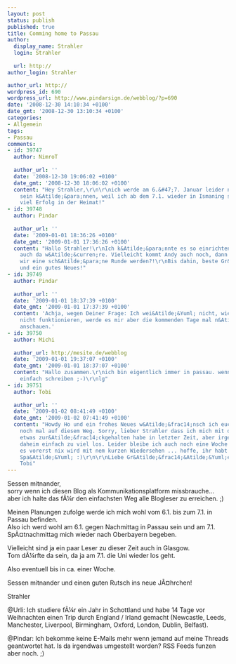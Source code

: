 ```yaml
---
layout: post
status: publish
published: true
title: Comming home to Passau
author:
  display_name: Strahler
  login: Strahler
  
  url: http://
author_login: Strahler

author_url: http://
wordpress_id: 690
wordpress_url: http://www.pindarsign.de/webblog/?p=690
date: '2008-12-30 14:10:34 +0100'
date_gmt: '2008-12-30 13:10:34 +0100'
categories:
- Allgemein
tags:
- Passau
comments:
- id: 39747
  author: NimroT
  
  author_url: ''
  date: '2008-12-30 19:06:02 +0100'
  date_gmt: '2008-12-30 18:06:02 +0100'
  content: "Hey Strahler,\r\n\r\nich werde am 6.&#47;7. Januar leider nicht in Passau
    sein k&Atilde;&para;nnen, weil ich ab dem 7.1. wieder in Ismaning sein werde.\r\n\r\nTrotzdem
    viel Erfolg in der Heimat!"
- id: 39748
  author: Pindar
  
  author_url: ''
  date: '2009-01-01 18:36:26 +0100'
  date_gmt: '2009-01-01 17:36:26 +0100'
  content: "Hallo Strahler!\r\nIch k&Atilde;&para;nnte es so einrichten, dass ich
    auch da w&Atilde;&curren;re. Vielleicht kommt Andy auch noch, dann k&Atilde;&para;nnten
    wir eine sch&Atilde;&para;ne Runde werden?!\r\nBis dahin, beste Gr&Atilde;&frac14;&Atilde;&Yuml;e
    und ein gutes Neues!"
- id: 39749
  author: Pindar
  
  author_url: ''
  date: '2009-01-01 18:37:39 +0100'
  date_gmt: '2009-01-01 17:37:39 +0100'
  content: 'Achja, wegen Deiner Frage: Ich wei&Atilde;&Yuml; nicht, wieso die E-Mails
    nicht funktionieren, werde es mir aber die kommenden Tage mal n&Atilde;&curren;her
    anschauen.'
- id: 39750
  author: Michi
  
  author_url: http://mesite.de/webblog
  date: '2009-01-01 19:37:07 +0100'
  date_gmt: '2009-01-01 18:37:07 +0100'
  content: "Hallo zusammen.\r\nich bin eigentlich immer in passau. wenn was zusammengeht
    einfach schreiben ;-)\r\nlg"
- id: 39751
  author: Tobi
  
  author_url: ''
  date: '2009-01-02 08:41:49 +0100'
  date_gmt: '2009-01-02 07:41:49 +0100'
  content: "Howdy Ho und ein frohes Neues w&Atilde;&frac14;nsch ich euch allen auch
    noch mal auf diesem Weg. Sorry, lieber Strahler dass ich mich mit den Kommentaren
    etwas zur&Atilde;&frac14;ckgehalten habe in letzter Zeit, aber irgendwie war hier
    daheim einfach zu viel los. Leider bleibe ich auch noch eine Woche hier, so dass
    es vorerst nix wird mit nem kurzen Wiedersehen ... hoffe, ihr habt trotzdem ordentlich
    Spa&Atilde;&Yuml; :)\r\n\r\nLiebe Gr&Atilde;&frac14;&Atilde;&Yuml;e \"von dr&Atilde;&frac14;ben\",
    Tobi"
---
```

<p>Sessen mitnander,<br />
sorry wenn ich diesen Blog als Kommunikationsplatform missbrauche... aber ich halte das f&Atilde;&frac14;r den einfachsten Weg alle Blogleser zu erreichen. ;)</p>
<p>Meinen Planungen zufolge werde ich mich wohl vom 6.1. bis zum 7.1. in Passau befinden.<br />
Also ich werd wohl am 6.1. gegen Nachmittag in Passau sein und am 7.1. Sp&Atilde;&curren;tnachmittag mich wieder nach Oberbayern begeben. </p>
<p>Vielleicht sind ja ein paar Leser zu dieser Zeit auch in Glasgow.<br />
Tom d&Atilde;&frac14;rfte da sein, da ja am 7.1. die Uni wieder los geht.</p>
<p>Also eventuell bis in ca. einer Woche. </p>
<p>Sessen mitnander und einen guten Rutsch ins neue J&Atilde;&curren;hrchen!</p>
<p>Strahler</p>
<p>@Urli: Ich studiere f&Atilde;&frac14;r ein Jahr in Schottland und habe 14 Tage vor Weihnachten einen Trip durch England &#47; Irland gemacht (Newcastle, Leeds, Manchester, Liverpool, Birmingham, Oxford, London, Dublin, Belfast).</p>
<p>@Pindar: Ich bekomme keine E-Mails mehr wenn jemand auf meine Threads geantwortet hat. Is da irgendwas umgestellt worden? RSS Feeds funzen aber noch. ;)</p>
